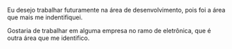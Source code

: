   Eu desejo trabalhar futuramente na área de desenvolvimento, pois foi a área que mais me indentifiquei.
  
  Gostaria de trabalhar em alguma empresa no ramo de eletrônica, que é outra área que me identifico.
  

  
